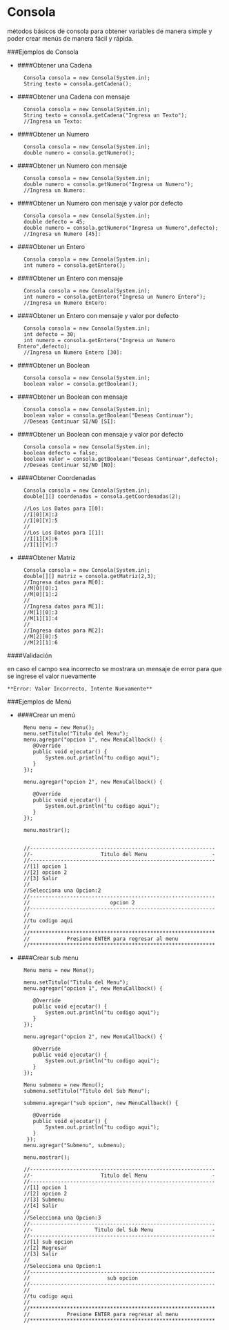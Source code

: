 
Consola
========

métodos básicos de consola para obtener variables de manera simple y poder crear menús de manera fácil y rápida.




###Ejemplos de Consola

- ####Obtener una Cadena
	
        Consola consola = new Consola(System.in);
        String texto = consola.getCadena(); 

- ####Obtener una Cadena con mensaje
	
        Consola consola = new Consola(System.in);
        String texto = consola.getCadena("Ingresa un Texto"); 
        //Ingresa un Texto:    
        
- ####Obtener un Numero
	
        Consola consola = new Consola(System.in);
        double numero = consola.getNumero();  
        
- ####Obtener un Numero con mensaje
	
        Consola consola = new Consola(System.in);
        double numero = consola.getNumero("Ingresa un Numero"); 
        //Ingresa un Numero:    
        
- ####Obtener un Numero con mensaje y valor por defecto
	
        Consola consola = new Consola(System.in);
        double defecto = 45;
        double numero = consola.getNumero("Ingresa un Numero",defecto);   
        //Ingresa un Numero [45]:   
        
- ####Obtener un Entero
	
        Consola consola = new Consola(System.in);
        int numero = consola.getEntero();  
        
- ####Obtener un Entero con mensaje
	
        Consola consola = new Consola(System.in);
        int numero = consola.getEntero("Ingresa un Numero Entero");  
        //Ingresa un Numero Entero: 
        
- ####Obtener un Entero con mensaje y valor por defecto
	
        Consola consola = new Consola(System.in);
        int defecto = 30;
        int numero = consola.getEntero("Ingresa un Numero Entero",defecto); 
        //Ingresa un Numero Entero [30]:   
        
- ####Obtener un Boolean
	
        Consola consola = new Consola(System.in);
        boolean valor = consola.getBoolean();  
        
- ####Obtener un Boolean con mensaje
	
        Consola consola = new Consola(System.in);
        boolean valor = consola.getBoolean("Deseas Continuar");  
        //Deseas Continuar SI/NO [SI]:         
        
- ####Obtener un Boolean con mensaje y valor por defecto
	
        Consola consola = new Consola(System.in);
        boolean defecto = false;
        boolean valor = consola.getBoolean("Deseas Continuar",defecto);   
        //Deseas Continuar SI/NO [NO]:      
        
- ####Obtener Coordenadas
	
        Consola consola = new Consola(System.in);
        double[][] coordenadas = consola.getCoordenadas(2);
        
        //Los Los Datos para I[0]:
		//I[0][X]:3
		//I[0][Y]:5
		//
		//Los Los Datos para I[1]:
		//I[1][X]:6
		//I[1][Y]:7    
        
- ####Obtener Matriz
	
        Consola consola = new Consola(System.in);
        double[][] matriz = consola.getMatriz(2,3); 
        //Ingresa datos para M[0]:
        //M[0][0]:1
        //M[0][1]:2
        //
        //Ingresa datos para M[1]:
        //M[1][0]:3
        //M[1][1]:4
        //
        //Ingresa datos para M[2]:
        //M[2][0]:5
        //M[2][1]:6
        
        
####Validación

en caso el campo sea incorrecto se mostrara un mensaje de error para que se ingrese el valor nuevamente 

	**Error: Valor Incorrecto, Intente Nuevamente**
	



###Ejemplos de Menú

- ####Crear un menú
      
		Menu menu = new Menu();
		menu.setTitulo("Titulo del Menu");
		menu.agregar("opcion 1", new MenuCallback() {
           @Override
           public void ejecutar() {
               System.out.println("tu codigo aqui");
           }
		});
		
		menu.agregar("opcion 2", new MenuCallback() {

           @Override
           public void ejecutar() {
               System.out.println("tu codigo aqui");
           }
		});
		
		menu.mostrar();
		
		
        //------------------------------------------------------------
        //-                      Titulo del Menu                     -
        //------------------------------------------------------------
        //[1] opcion 1 
        //[2] opcion 2 
        //[3] Salir 
        //
        //Selecciona una Opcion:2
        //------------------------------------------------------------
        //                          opcion 2                          
        //------------------------------------------------------------
        //
        //tu codigo aqui
        //
        //************************************************************
        //            Presione ENTER para regresar al menu            
        //************************************************************
        
        
        
- ####Crear sub menu

		Menu menu = new Menu();
		
		menu.setTitulo("Titulo del Menu");
		menu.agregar("opcion 1", new MenuCallback() {
		
           @Override
           public void ejecutar() {
               System.out.println("tu codigo aqui");
           }
		});
		
		menu.agregar("opcion 2", new MenuCallback() {
		
           @Override
           public void ejecutar() {
               System.out.println("tu codigo aqui");
           }
		});
		
		Menu submenu = new Menu();
		submenu.setTitulo("Titulo del Sub Menu");
		
		submenu.agregar("sub opcion", new MenuCallback() {
		
           @Override
           public void ejecutar() {
               System.out.println("tu codigo aqui");
           }
         });
		menu.agregar("Submenu", submenu);
		
		menu.mostrar();
		
        //------------------------------------------------------------
        //-                      Titulo del Menu                     -
        //------------------------------------------------------------
        //[1] opcion 1 
        //[2] opcion 2 
        //[3] Submenu 
        //[4] Salir 
        //
        //Selecciona una Opcion:3
        //------------------------------------------------------------
        //-                    Titulo del Sub Menu                   -
        //------------------------------------------------------------
        //[1] sub opcion 
        //[2] Regresar 
        //[3] Salir 
        //
        //Selecciona una Opcion:1
        //------------------------------------------------------------
        //                         sub opcion                         
        //------------------------------------------------------------
        //
        //tu codigo aqui
        //
        //************************************************************
        //            Presione ENTER para regresar al menu            
        //************************************************************

       